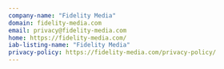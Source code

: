 ```yaml
---
company-name: "Fidelity Media"
domain: fidelity-media.com
email: privacy@fidelity-media.com
home: https://fidelity-media.com/
iab-listing-name: "Fidelity Media"
privacy-policy: https://fidelity-media.com/privacy-policy/
---
```




